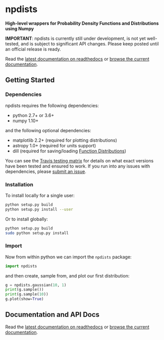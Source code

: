 # npdists

**High-level wrappers for Probability Density Functions and Distributions using Numpy**

**IMPORTANT**: npdists is currently still under development, is not yet well-tested, and is subject to significant API changes.  Please keep posted until an official release is ready.

Read the [latest documentation on readthedocs](https://npdists.readthedocs.io) or [browse the current documentation](./docs/index.md).

## Getting Started

### Dependencies

npdists requires the following dependencies:

  - python 2.7+ or 3.6+
  - numpy 1.10+


and the following optional dependencies:

  - matplotlib 2.2+ (required for plotting distributions)
  - astropy 1.0+ (required for units support)
  - dill (required for saving/loading [Function Distributions](./api/Function.md))


You can see the [Travis testing matrix](https://travis-ci.org/kecnry/npdists) for
details on what exact versions have been tested and ensured to work.  If you run
into any issues with dependencies, please [submit an issue](https://github.com/kecnry/npdists/issues/new).

### Installation

To install locally for a single user:

```sh
python setup.py build
python setup.py install --user
```

Or to install globally:

```sh
python setup.py build
sudo python setup.py install
```

### Import

Now from within python we can import the `npdists` package:

```py
import npdists
```

and then create, sample from, and plot our first distribution:

```py
g = npdists.gaussian(10, 1)
print(g.sample())
print(g.sample(10))
g.plot(show=True)
```

## Documentation and API Docs

Read the [latest documentation on readthedocs](https://npdists.readthedocs.io) or [browse the current documentation](./docs/index.md).
